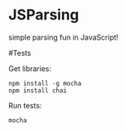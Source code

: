 # JSParsing
simple parsing fun in JavaScript!

#Tests

Get libraries:

    npm install -g mocha
    npm install chai

Run tests:

    mocha
